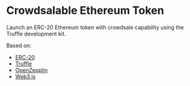 # Crowdsalable Ethereum Token

Launch an ERC-20 Ethereum token with crowdsale capability using the Truffle development kit.

Based on:
- [ERC-20](https://github.com/ethereum/EIPs/blob/master/EIPS/eip-20.md)
- [Truffle](http://truffleframework.com/docs/)
- [OpenZepplin](https://openzeppelin.org/)
- [Web3.js](https://github.com/ethereum/web3.js/)